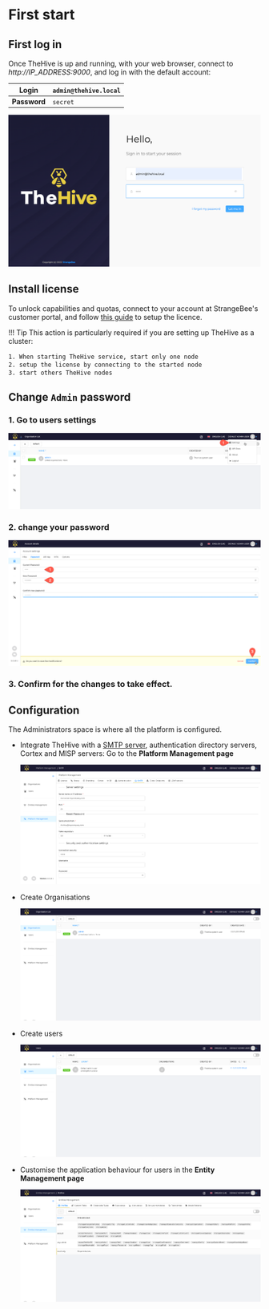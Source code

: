 # First start


## First log in

Once TheHive is up and running, with your web browser, connect to *http://IP_ADDRESS:9000*, and log in with the default account: 

| **Login**    | `admin@thehive.local` |
|--------------|-----------------------|
| **Password** | `secret`              |

![](./images/first-start-login.png)

## Install license

To unlock capabilities and quotas, connect to your account at StrangeBee's customer portal, and follow [this guide](../installation/activate-license.md) to setup the licence.

!!! Tip
    This action is particularly required if you are setting up TheHive as a cluster: 
    
    1. When starting TheHive service, start only one node
    2. setup the license by connecting to the started node
    3. start others TheHive nodes


## Change `Admin` password

### 1. Go to users settings

![](./images/first-start-change-user-settings.png)

### 2. change your password

![](./images/first-start-change-password.png)

### 3. Confirm for the changes to take effect.

## Configuration

The Administrators space is where all the platform is configured.

* Integrate TheHive with a [SMTP server](./smtp.md), authentication directory servers, Cortex and MISP servers: Go to the **Platform Management page**

    ![](./images/first-start-platform-management.png)

* Create Organisations

    ![](./images/first-start-organisations.png)

* Create users

    ![](./images/first-start-users.png)

* Customise the application behaviour for users in the **Entity Management page**

    ![](./images/first-start-entities-management.png)